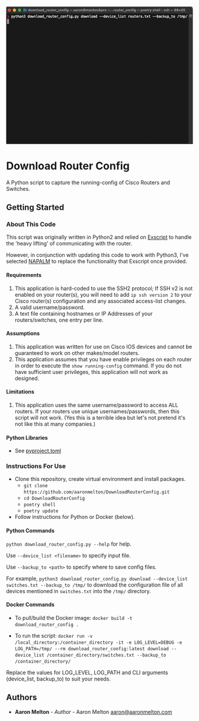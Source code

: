 ![download_router_config.gif](download_router_config.gif)
# Download Router Config

A Python script to capture the running-config of Cisco Routers and Switches.

## Getting Started

### About This Code
This script was originally written in Python2 and relied on [Exscript](https://github.com/knipknap/exscript/) to handle the 'heavy lifting' of communicating with the router.

However, in conjunction with updating this code to work with Python3, I've selected [NAPALM](https://github.com/napalm-automation/napalm) to replace the functionality that Exscript once provided.

#### Requirements
1. This application is hard-coded to use the SSH2 protocol; If SSH v2 is not enabled on your router(s), you will need to add `ip ssh version 2` to your Cisco router(s) configuration and any associated access-list changes.
2. A valid username/password.
3. A text file containing hostnames or IP Addresses of your routers/switches, one entry per line.

#### Assumptions
1. This application was written for use on Cisco IOS devices and cannot be guaranteed to work on other makes/model routers.
2. This application assumes that you have enable privileges on each router in order to execute the `show running-config` command.  If you do not have sufficient user privileges, this application will not work as designed.

#### Limitations
1. This application uses the same username/password to access ALL routers. If your routers use unique usernames/passwords, then this script will not work. (Yes this is a terrible idea but let's not pretend it's not like this at many companies.)

#### Python Libraries
* See [pyproject.toml](pyproject.toml)

### Instructions For Use

* Clone this repository, create virtual environment and install packages.
  * `git clone https://github.com/aaronmelton/DownloadRouterConfig.git`
  * `cd DownloadRouterConfig`
  * `poetry shell`
  * `poetry update`
* Follow instructions for Python or Docker (below).

#### Python Commands

`python download_router_config.py --help`  for help.

Use `--device_list <filename>` to specify input file.
   
Use `--backup_to <path>` to specify where to save config files.

For example, `python3 download_router_config.py download --device_list switches.txt --backup_to /tmp/` to download the configuration file of all devices mentioned in `switches.txt` into the `/tmp/` directory.

#### Docker Commands

* To pull/build the Docker image:
`docker build -t download_router_config .`

* To run the script:
`docker run -v /local_directory:/container_directory -it -e LOG_LEVEL=DEBUG -e LOG_PATH=/tmp/ --rm download_router_config:latest download --device_list /container_directory/switches.txt --backup_to /container_directory/`

Replace the values for LOG_LEVEL, LOG_PATH and CLI arguments (device_list, backup_to) to suit your needs.

## Authors
* **Aaron Melton** - *Author* - Aaron Melton <aaron@aaronmelton.com>
